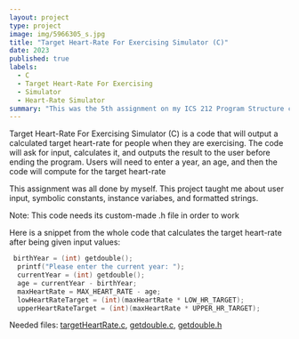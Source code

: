 ```yaml
---
layout: project
type: project
image: img/5966305_s.jpg
title: "Target Heart-Rate For Exercising Simulator (C)"
date: 2023
published: true
labels:
  - C
  - Target Heart-Rate For Exercising
  - Simulator
  - Heart-Rate Simulator
summary: "This was the 5th assignment on my ICS 212 Program Structure class where C and C++ are the coding languages being used, this one uses C, and the assignment is a simulation of a user's age and their calculated target heart-rate for exercising."
---
```


Target Heart-Rate For Exercising Simulator (C) is a code that will output a calculated target heart-rate for people when they are exercising. The code will ask for input, calculates it, and outputs the result to the user before ending the program. Users will need to enter a year, an age, and then the code will compute for the target heart-rate

This assignment was all done by myself. This project taught me about user input, symbolic constants, instance variabes, and formatted strings. 

Note: This code needs its custom-made .h file in order to work

Here is a snippet from the whole code that calculates the target heart-rate after being given input values:

```c
 birthYear = (int) getdouble();
  printf("Please enter the current year: ");
  currentYear = (int) getdouble();
  age = currentYear - birthYear;
  maxHeartRate = MAX_HEART_RATE - age;
  lowHeartRateTarget = (int)(maxHeartRate * LOW_HR_TARGET);
  upperHeartRateTarget = (int)(maxHeartRate * UPPER_HR_TARGET);
```
Needed files: [targetHeartRate.c](https://github.com/waltz-axl-c-tuzon/waltz-axl-c-tuzon.github.io/blob/main/Codes/targetHeartRate.c),
[getdouble.c](https://github.com/waltz-axl-c-tuzon/waltz-axl-c-tuzon.github.io/blob/main/Codes/getdouble.c),
[getdouble.h](https://github.com/waltz-axl-c-tuzon/waltz-axl-c-tuzon.github.io/blob/main/Codes/getdouble.h)
